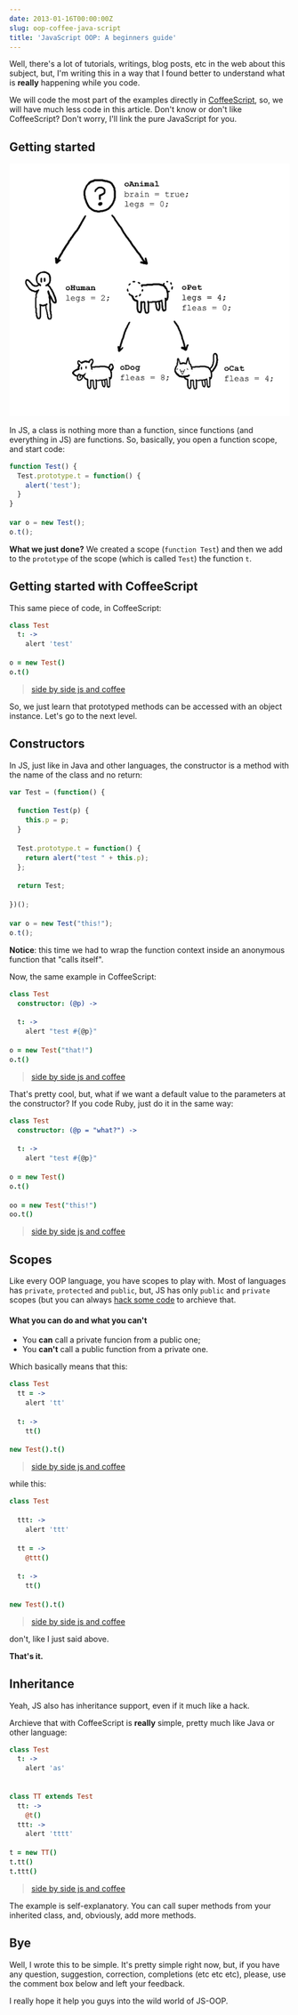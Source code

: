```yaml
---
date: 2013-01-16T00:00:00Z
slug: oop-coffee-java-script
title: 'JavaScript OOP: A beginners guide'
---
```


Well, there's a lot of tutorials, writings, blog posts, etc in the web
about this subject, but, I'm writing this in a way that I found better to
understand what is **really** happening while you code.

We will code the most part of the examples directly in
[CoffeeScript][coffeescript], so, we will have much less code in this article.
Don't know or don't like CoffeeScript? Don't worry, I'll link the pure
JavaScript for you.

## Getting started

![OOP](/public/images/oop.png "OOP")

In JS, a class is nothing more than a function, since functions (and everything
in JS) are functions. So, basically, you open a function scope, and start code:

```js
function Test() {
  Test.prototype.t = function() {
    alert('test');
  }
}

var o = new Test();
o.t();
```

**What we just done?** We created a scope (`function Test`) and then we add to
the `prototype` of the scope (which is called `Test`) the function `t`.

## Getting started with CoffeeScript

This same piece of code, in CoffeeScript:

```coffeescript
class Test
  t: ->
    alert 'test'

o = new Test()
o.t()
```


> [side by side js and coffee][first]

So, we just learn that prototyped methods can be accessed with an object
instance. Let's go to the next level.


## Constructors

In JS, just like in Java and other languages, the constructor is a method
with the name of the class and no return:

```js
var Test = (function() {

  function Test(p) {
    this.p = p;
  }

  Test.prototype.t = function() {
    return alert("test " + this.p);
  };

  return Test;

})();

var o = new Test("this!");
o.t();
```

**Notice**: this time we had to wrap the function context inside an anonymous
function that "calls itself".

Now, the same example in CoffeeScript:

```coffeescript
class Test
  constructor: (@p) ->

  t: ->
    alert "test #{@p}"

o = new Test("that!")
o.t()
```

> [side by side js and coffee][second]


That's pretty cool, but, what if we want a default value to the parameters at
the constructor? If you code Ruby, just do it in the same way:

```coffeescript
class Test
  constructor: (@p = "what?") ->

  t: ->
    alert "test #{@p}"

o = new Test()
o.t()

oo = new Test("this!")
oo.t()
```

> [side by side js and coffee][third]



## Scopes


Like every OOP language, you have scopes to play with. Most of languages has
`private`, `protected` and `public`, but, JS has only `public` and `private`
scopes (but you can always [hack some code](http://nemisj.com/protected-javascript/)
to archieve that.

#### What you can do and what you can't

- You **can** call a private funcion from a public one;
- You **can't** call a public function from a private one.

Which basically means that this:

```coffeescript
class Test
  tt = ->
    alert 'tt'

  t: ->
    tt()

new Test().t()
```

> [side by side js and coffee][fourth]

while this:

```coffeescript
class Test

  ttt: ->
    alert 'ttt'

  tt = ->
    @ttt()

  t: ->
    tt()

new Test().t()
```

> [side by side js and coffee][fifth]

don't, like I just said above.

**That's it.**


## Inheritance

Yeah, JS also has inheritance support, even if it much like a hack.

Archieve that with CoffeeScript is **really** simple, pretty much like Java
or other language:

```coffeescript
class Test
  t: ->
    alert 'as'


class TT extends Test
  tt: ->
    @t()
  ttt: ->
    alert 'tttt'

t = new TT()
t.tt()
t.ttt()
```

> [side by side js and coffee][sixth]

The example is self-explanatory. You can call super methods from your inherited
class, and, obviously, add more methods.

## Bye

Well, I wrote this to be simple. It's pretty simple right now, but, if you have
any question, suggestion, correction, completions (etc etc etc), please, use
the comment box below and left your feedback.

I really hope it help you guys into the wild world of JS-OOP.



[coffeescript]: http://coffeescript.org/
[first]: http://coffeescript.org/#try:class%20Test%0A%20%20t%3A%20-%3E%0A%20%20%20%20alert%20'test'%0A%0Ao%20%3D%20new%20Test()%0Ao.t()
[second]: http://coffeescript.org/#try:class%20Test%0A%20%20constructor%3A%20(%40p)%20-%3E%0A%0A%20%20t%3A%20-%3E%0A%20%20%20%20alert%20%22test%20%23%7B%40p%7D%22%0A%0Ao%20%3D%20new%20Test(%22that!%22)%0Ao.t()
[third]: http://coffeescript.org/#try:class%20Test%0A%20%20constructor%3A%20(%40p%20%3D%20%22what%3F%22)%20-%3E%0A%0A%20%20t%3A%20-%3E%0A%20%20%20%20alert%20%22test%20%23%7B%40p%7D%22%0A%0Ao%20%3D%20new%20Test()%0Ao.t()%0A%0Aoo%20%3D%20new%20Test(%22this!%22)%0Aoo.t()
[fourth]: http://coffeescript.org/#try:class%20Test%0A%20%20tt%20%3D%20-%3E%0A%20%20%20%20alert%20'tt'%0A%0A%20%20t%3A%20-%3E%0A%20%20%20%20tt()%0A%0Anew%20Test().t()
[fifth]: http://coffeescript.org/#try:class%20Test%0A%0A%20%20ttt%3A%20-%3E%0A%20%20%20%20alert%20'ttt'%0A%0A%20%20tt%20%3D%20-%3E%0A%20%20%20%20%40ttt()%0A%0A%20%20t%3A%20-%3E%0A%20%20%20%20tt()%0A%0Anew%20Test().t()
[sixth]: http://coffeescript.org/#try:class%20Test%0A%20%20t%3A%20-%3E%0A%20%20%20%20alert%20'as'%0A%0A%0Aclass%20TT%20extends%20Test%0A%20%20tt%3A%20-%3E%0A%20%20%20%20%40t()%0A%20%20ttt%3A%20-%3E%0A%20%20%20%20alert%20'tttt'%0A%0At%20%3D%20new%20TT()%0At.tt()%0At.ttt()
